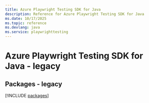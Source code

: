 ```yaml
---
title: Azure Playwright Testing SDK for Java
description: Reference for Azure Playwright Testing SDK for Java
ms.date: 10/17/2025
ms.topic: reference
ms.devlang: java
ms.service: playwrighttesting
---
```

# Azure Playwright Testing SDK for Java - legacy
## Packages - legacy
[!INCLUDE [packages](playwright-testing-index.md)]